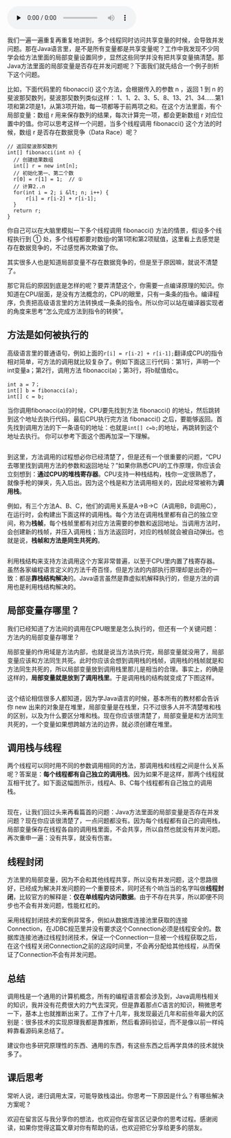 <audio id="audio" title="11 | Java线程（下）：为什么局部变量是线程安全的？" controls="" preload="none"><source id="mp3" src="https://static001.geekbang.org/resource/audio/db/29/db68790283e75fd25877579cad982129.mp3"></audio>

我们一遍一遍重复再重复地讲到，多个线程同时访问共享变量的时候，会导致并发问题。那在Java语言里，是不是所有变量都是共享变量呢？工作中我发现不少同学会给方法里面的局部变量设置同步，显然这些同学并没有把共享变量搞清楚。那Java方法里面的局部变量是否存在并发问题呢？下面我们就先结合一个例子剖析下这个问题。

比如，下面代码里的 fibonacci() 这个方法，会根据传入的参数 n ，返回 1 到 n 的斐波那契数列，斐波那契数列类似这样： 1、1、2、3、5、8、13、21、34……第1项和第2项是1，从第3项开始，每一项都等于前两项之和。在这个方法里面，有个局部变量：数组 r 用来保存数列的结果，每次计算完一项，都会更新数组 r 对应位置中的值。你可以思考这样一个问题，当多个线程调用 fibonacci() 这个方法的时候，数组 r 是否存在数据竞争（Data Race）呢？

```
// 返回斐波那契数列
int[] fibonacci(int n) {
  // 创建结果数组
  int[] r = new int[n];
  // 初始化第一、第二个数
  r[0] = r[1] = 1;  // ①
  // 计算2..n
  for(int i = 2; i &lt; n; i++) {
      r[i] = r[i-2] + r[i-1];
  }
  return r;
}

```

你自己可以在大脑里模拟一下多个线程调用 fibonacci() 方法的情景，假设多个线程执行到 ① 处，多个线程都要对数组r的第1项和第2项赋值，这里看上去感觉是存在数据竞争的，不过感觉再次欺骗了你。

其实很多人也是知道局部变量不存在数据竞争的，但是至于原因嘛，就说不清楚了。

那它背后的原因到底是怎样的呢？要弄清楚这个，你需要一点编译原理的知识。你知道在CPU层面，是没有方法概念的，CPU的眼里，只有一条条的指令。编译程序，负责把高级语言里的方法转换成一条条的指令。所以你可以站在编译器实现者的角度来思考“怎么完成方法到指令的转换”。

## 方法是如何被执行的

高级语言里的普通语句，例如上面的`r[i] = r[i-2] + r[i-1];`翻译成CPU的指令相对简单，可方法的调用就比较复杂了。例如下面这三行代码：第1行，声明一个int变量a；第2行，调用方法 fibonacci(a)；第3行，将b赋值给c。

```
int a = 7；
int[] b = fibonacci(a);
int[] c = b;

```

当你调用fibonacci(a)的时候，CPU要先找到方法 fibonacci() 的地址，然后跳转到这个地址去执行代码，最后CPU执行完方法  fibonacci() 之后，要能够返回。首先找到调用方法的下一条语句的地址：也就是`int[] c=b;`的地址，再跳转到这个地址去执行。 你可以参考下面这个图再加深一下理解。

<img src="https://static001.geekbang.org/resource/image/9b/1f/9bd881b545e1c67142486f6594dc9d1f.png" alt="">

到这里，方法调用的过程想必你已经清楚了，但是还有一个很重要的问题，“CPU去哪里找到调用方法的参数和返回地址？”如果你熟悉CPU的工作原理，你应该会立刻想到：**通过CPU的堆栈寄存器**。CPU支持一种栈结构，栈你一定很熟悉了，就像手枪的弹夹，先入后出。因为这个栈是和方法调用相关的，因此经常被称为**调用栈**。

例如，有三个方法A、B、C，他们的调用关系是A-&gt;B-&gt;C（A调用B，B调用C），在运行时，会构建出下面这样的调用栈。每个方法在调用栈里都有自己的独立空间，称为**栈帧**，每个栈帧里都有对应方法需要的参数和返回地址。当调用方法时，会创建新的栈帧，并压入调用栈；当方法返回时，对应的栈帧就会被自动弹出。也就是说，**栈帧和方法是同生共死的**。

<img src="https://static001.geekbang.org/resource/image/67/c7/674bb47feccbf55cf0b6acc5c92e4fc7.png" alt="">

利用栈结构来支持方法调用这个方案非常普遍，以至于CPU里内置了栈寄存器。虽然各家编程语言定义的方法千奇百怪，但是方法的内部执行原理却是出奇的一致：都是**靠栈结构解决**的。Java语言虽然是靠虚拟机解释执行的，但是方法的调用也是利用栈结构解决的。

## 局部变量存哪里？

我们已经知道了方法间的调用在CPU眼里是怎么执行的，但还有一个关键问题：方法内的局部变量存哪里？

局部变量的作用域是方法内部，也就是说当方法执行完，局部变量就没用了，局部变量应该和方法同生共死。此时你应该会想到调用栈的栈帧，调用栈的栈帧就是和方法同生共死的，所以局部变量放到调用栈里那儿是相当的合理。事实上，的确是这样的，**局部变量就是放到了调用栈里**。于是调用栈的结构就变成了下图这样。

<img src="https://static001.geekbang.org/resource/image/ec/9c/ece8c32d23e4777c370f594c97762a9c.png" alt="">

这个结论相信很多人都知道，因为学Java语言的时候，基本所有的教材都会告诉你 new 出来的对象是在堆里，局部变量是在栈里，只不过很多人并不清楚堆和栈的区别，以及为什么要区分堆和栈。现在你应该很清楚了，局部变量是和方法同生共死的，一个变量如果想跨越方法的边界，就必须创建在堆里。

## 调用栈与线程

两个线程可以同时用不同的参数调用相同的方法，那调用栈和线程之间是什么关系呢？答案是：**每个线程都有自己独立的调用栈**。因为如果不是这样，那两个线程就互相干扰了。如下面这幅图所示，线程A、B、C每个线程都有自己独立的调用栈。

<img src="https://static001.geekbang.org/resource/image/84/1a/840cb955e521bd51776dbcdad3dba11a.png" alt="">

现在，让我们回过头来再看篇首的问题：Java方法里面的局部变量是否存在并发问题？现在你应该很清楚了，一点问题都没有。因为每个线程都有自己的调用栈，局部变量保存在线程各自的调用栈里面，不会共享，所以自然也就没有并发问题。再次重申一遍：没有共享，就没有伤害。

## 线程封闭

方法里的局部变量，因为不会和其他线程共享，所以没有并发问题，这个思路很好，已经成为解决并发问题的一个重要技术，同时还有个响当当的名字叫做**线程封闭**，比较官方的解释是：**仅在单线程内访问数据**。由于不存在共享，所以即便不同步也不会有并发问题，性能杠杠的。

采用线程封闭技术的案例非常多，例如从数据库连接池里获取的连接Connection，在JDBC规范里并没有要求这个Connection必须是线程安全的。数据库连接池通过线程封闭技术，保证一个Connection一旦被一个线程获取之后，在这个线程关闭Connection之前的这段时间里，不会再分配给其他线程，从而保证了Connection不会有并发问题。

## 总结

调用栈是一个通用的计算机概念，所有的编程语言都会涉及到，Java调用栈相关的知识，我并没有花费很大的力气去深究，但是靠着那点C语言的知识，稍微思考一下，基本上也就推断出来了。工作了十几年，我发现最近几年和前些年最大的区别是：很多技术的实现原理我都是靠推断，然后看源码验证，而不是像以前一样纯粹靠看源码来总结了。

建议你也多研究原理性的东西、通用的东西，有这些东西之后再学具体的技术就快多了。

## 课后思考

常听人说，递归调用太深，可能导致栈溢出。你思考一下原因是什么？有哪些解决方案呢？

欢迎在留言区与我分享你的想法，也欢迎你在留言区记录你的思考过程。感谢阅读，如果你觉得这篇文章对你有帮助的话，也欢迎把它分享给更多的朋友。


